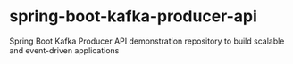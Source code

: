 # spring-boot-kafka-producer-api
Spring Boot Kafka Producer API demonstration repository to build scalable and event-driven applications
